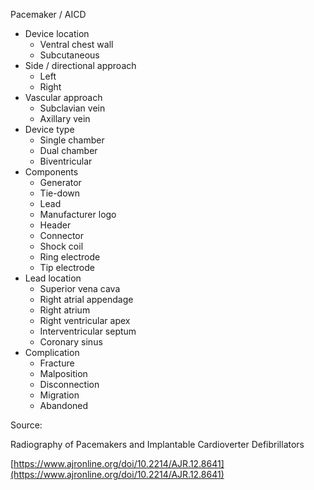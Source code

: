 Pacemaker / AICD

- Device location
  - Ventral chest wall
  - Subcutaneous
- Side / directional approach
  - Left
  - Right
- Vascular approach
  - Subclavian vein
  - Axillary vein
- Device type
  - Single chamber
  - Dual chamber
  - Biventricular
- Components
  - Generator
  - Tie-down
  - Lead
  - Manufacturer logo
  - Header
  - Connector
  - Shock coil
  - Ring electrode
  - Tip electrode
- Lead location
  - Superior vena cava
  - Right atrial appendage
  - Right atrium
  - Right ventricular apex
  - Interventricular septum
  - Coronary sinus
- Complication
  - Fracture
  - Malposition
  - Disconnection
  - Migration
  - Abandoned

Source:

Radiography of Pacemakers and Implantable Cardioverter Defibrillators

[https://www.ajronline.org/doi/10.2214/AJR.12.8641](https://www.ajronline.org/doi/10.2214/AJR.12.8641)
